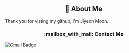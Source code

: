 <h2 align="center" >
👋 About Me
</h2>
Thank you for visting my github, I'm Jiyeon Moon.
 
<h3 align="center" >
:mailbox_with_mail: Contact Me
</h3>

[![Gmail Badge](https://img.shields.io/badge/Gmail-d14836?style=flat-square&logo=Gmail&logoColor=white&link=mailto:jiyeonmoon814@gmail.com)](mailto:jiyeonmoon814@gmail.com)

             



